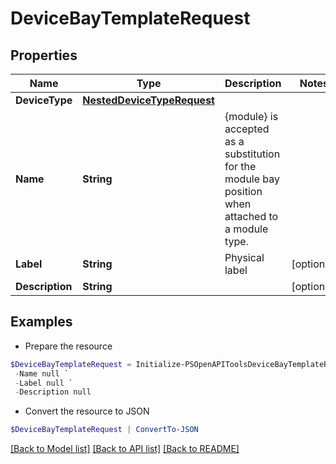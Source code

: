 # DeviceBayTemplateRequest
## Properties

Name | Type | Description | Notes
------------ | ------------- | ------------- | -------------
**DeviceType** | [**NestedDeviceTypeRequest**](NestedDeviceTypeRequest.md) |  | 
**Name** | **String** | {module} is accepted as a substitution for the module bay position when attached to a module type. | 
**Label** | **String** | Physical label | [optional] 
**Description** | **String** |  | [optional] 

## Examples

- Prepare the resource
```powershell
$DeviceBayTemplateRequest = Initialize-PSOpenAPIToolsDeviceBayTemplateRequest  -DeviceType null `
 -Name null `
 -Label null `
 -Description null
```

- Convert the resource to JSON
```powershell
$DeviceBayTemplateRequest | ConvertTo-JSON
```

[[Back to Model list]](../README.md#documentation-for-models) [[Back to API list]](../README.md#documentation-for-api-endpoints) [[Back to README]](../README.md)

